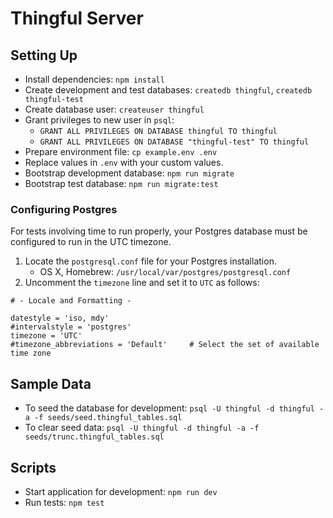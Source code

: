 # Thingful Server 

## Setting Up

- Install dependencies: `npm install`
- Create development and test databases: `createdb thingful`, `createdb thingful-test`
- Create database user: `createuser thingful`
- Grant privileges to new user in `psql`:
  - `GRANT ALL PRIVILEGES ON DATABASE thingful TO thingful`
  - `GRANT ALL PRIVILEGES ON DATABASE "thingful-test" TO thingful`
- Prepare environment file: `cp example.env .env`
- Replace values in `.env` with your custom values.
- Bootstrap development database: `npm run migrate`
- Bootstrap test database: `npm run migrate:test`

### Configuring Postgres

For tests involving time to run properly, your Postgres database must be configured to run in the UTC timezone.

1. Locate the `postgresql.conf` file for your Postgres installation.
    - OS X, Homebrew: `/usr/local/var/postgres/postgresql.conf`
2. Uncomment the `timezone` line and set it to `UTC` as follows:

```
# - Locale and Formatting -

datestyle = 'iso, mdy'
#intervalstyle = 'postgres'
timezone = 'UTC'
#timezone_abbreviations = 'Default'     # Select the set of available time zone
```

## Sample Data

- To seed the database for development: `psql -U thingful -d thingful -a -f seeds/seed.thingful_tables.sql`
- To clear seed data: `psql -U thingful -d thingful -a -f seeds/trunc.thingful_tables.sql`

## Scripts

- Start application for development: `npm run dev`
- Run tests: `npm test`
